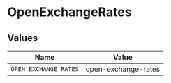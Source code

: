 # OpenExchangeRates


## Values

| Name                  | Value                 |
| --------------------- | --------------------- |
| `OPEN_EXCHANGE_RATES` | open-exchange-rates   |